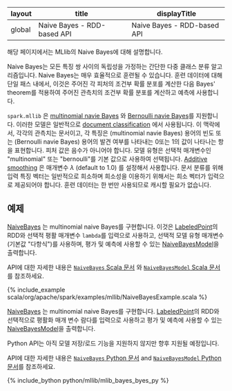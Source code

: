 |layout|title|displayTitle|
|--|--|--|
| global | Naive Bayes - RDD-based API|Naive Bayes - RDD-based API

해당 페이지에서는 MLlib의 Naive Bayes에 대해 설명합니다.

Naive Bayes는 모든 특징 쌍 사이의 독립성을 가정하는 간단한 다중 클래스 분류 알고리즘입니다. Naive Bayes는 매우 효율적으로 훈련될 수 있습니다. 훈련 데이터에 대해 단일 패스 내에서, 이것은 주어진 각 피처의 조건부 확률 분포를 계산한 다음 Bayes' theorem를 적용하여 주어진 관측치의 조건부 확률 분포를 계산하고 예측에 사용합니다. 

`spark.mllib` 은  [multinomial navie Bayes](http://en.wikipedia.org/wiki/Naive_Bayes_classifier#Multinomial_naive_Bayes) 와 [Bernoulli navie Bayes](http://nlp.stanford.edu/IR-book/html/htmledition/the-bernoulli-model-1.html)를 지원합니다. 이러한 모델은 일반적으로 [document classification](http://nlp.stanford.edu/IR-book/html/htmledition/naive-bayes-text-classification-1.html) 에서 사용됩니다. 이 맥락에서, 각각의 관측치는 문서이고, 각 특징은 (multinomial navie Bayes) 용어의 빈도 또는 (Bernoulli navie Bayes) 용어의 발견 여부를 나타내는 0또는 1의 값이 나타나는 항을 표현합니다. 피처 값은 음수가 아니어야 합니다. 모델 유형은 선택적 매개변수인 "multinomial" 또는 "bernoulli"를 기본 값으로 사용하여 선택됩니다. [Additive smoothing](http://en.wikipedia.org/wiki/Lidstone_smoothing) 은 매개변수 
$\lambda$ (default to $1.0$) 를 설정해서 사용합니다. 문서 분류를 위해 입력 특징 벡터는 일반적으로 희소하며 희소성을 이용하기 위해서는 희소 벡터가 입력으로 제공되어야 합니다. 훈련 데이터는 한 번만 사용되므로 캐시할 필요가 없습니다. 

## 예제
<div class="codetabs">
<div data-lang="scala" markdown="1">

[NaiveBayes](https://github.com/apache/spark/blob/master/docs/api/scala/org/apache/spark/mllib/classification/NaiveBayes$.html) 는 multinomial naive Bayes를 구현합니다. 이것은 
[LabeledPoint](https://github.com/apache/spark/blob/master/docs/api/scala/org/apache/spark/mllib/regression/LabeledPoint.html)의 RDD와 선택적 평활 매개변수 `lambda`를 입력으로 사용하고, 선택적 모델 유형 매개변수 (기본값 "다항식")를 사용하며, 평가 및 예측에 사용할 수 있는 [NaiveBayesModel](https://github.com/apache/spark/blob/master/docs/api/scala/org/apache/spark/mllib/classification/NaiveBayesModel.html)을 출력합니다.

API에 대한 자세한 내용은 [`NaiveBayes`  Scala 문서](https://github.com/apache/spark/blob/master/docs/api/scala/org/apache/spark/mllib/classification/NaiveBayes$.html) 와 [`NaiveBayesModel`  Scala 문서](https://github.com/apache/spark/blob/master/docs/api/scala/org/apache/spark/mllib/classification/NaiveBayesModel.html)를 참조하세요.

{% include_example scala/org/apache/spark/examples/mllib/NaiveBayesExample.scala %}

[NaiveBayes](https://github.com/apache/spark/blob/master/docs/api/java/org/apache/spark/mllib/classification/NaiveBayes.html) 는 
multinomial naive Bayes를 구현합니다. [LabeledPoint](https://github.com/apache/spark/blob/master/docs/api/java/org/apache/spark/mllib/regression/LabeledPoint.html)의 RDD와 선택적으로 평활화 매개 변수 람다를 입력으로 사용하고 평가 및 예측에 사용할 수 있는 [NaiveBayesModel](https://github.com/apache/spark/blob/master/docs/api/java/org/apache/spark/mllib/classification/NaiveBayesModel.html)을 출력합니다. 

Python API는 아직 모델 저장/로드 기능을 지원하지 않지만 향후 지원될 예정입니다. 

API에 대한 자세한 내용은 [`NaiveBayes`  Python 문서](https://github.com/apache/spark/blob/master/docs/api/python/reference/api/pyspark.mllib.classification.NaiveBayes.html) and [`NaiveBayesModel`  Python 문서](https://github.com/apache/spark/blob/master/docs/api/python/reference/api/pyspark.mllib.classification.NaiveBayesModel.html)를 참조하세요. 

{% include_bython python/mllib/mlib_bayes_byes_py %}
